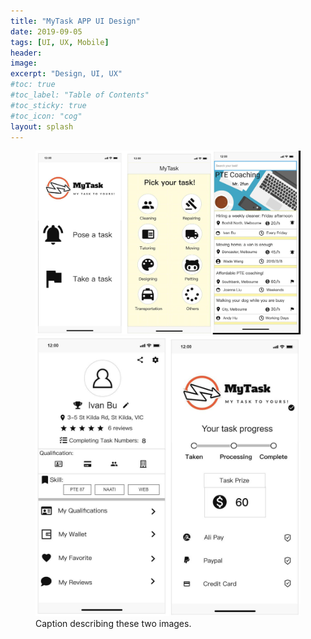 ```yaml
---
title: "MyTask APP UI Design"
date: 2019-09-05
tags: [UI, UX, Mobile]
header:
image:
excerpt: "Design, UI, UX"
#toc: true
#toc_label: "Table of Contents"
#toc_sticky: true
#toc_icon: "cog"
layout: splash
---
```


<figure class="half">
    <a href="/images/mytask-1.jpg"><img src="/images/mytask-1.jpg"></a>
    <a href="/images/mytask-2.jpg"><img src="/images/mytask-2.jpg"></a>
    <figcaption>Caption describing these two images.</figcaption>
</figure>